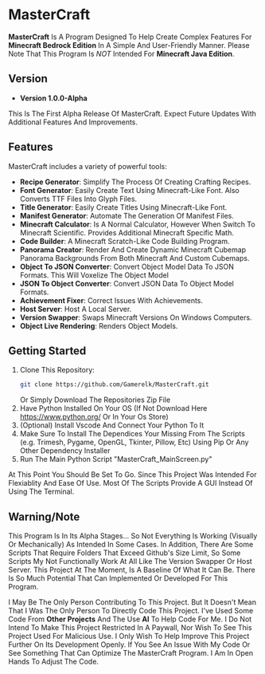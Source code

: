 # MasterCraft

**MasterCraft** Is A Program Designed To Help Create Complex Features For **Minecraft Bedrock Edition** In A Simple And User-Friendly Manner. Please Note That This Program Is *NOT* Intended For **Minecraft Java Edition**.

## Version

- **Version 1.0.0-Alpha**

This Is The First Alpha Release Of MasterCraft. Expect Future Updates With Additional Features And Improvements.

## Features

MasterCraft includes a variety of powerful tools:

- **Recipe Generator**: Simplify The Process Of Creating Crafting Recipes.
- **Font Generator**: Easily Create Text Using Minecraft-Like Font. Also Converts TTF Files Into Glyph Files.
- **Title Generator**: Easily Create Titles Using Minecraft-Like Font.
- **Manifest Generator**: Automate The Generation Of Manifest Files.
- **Minecraft Calculator**: Is A Normal Calculator, However When Switch To Minecraft Scientific. Provides Additional Minecraft Specific Math.
- **Code Builder**: A Minecraft Scratch-Like Code Building Program.
- **Panorama Creator**: Render And Create Dynamic Minecraft Cubemap Panorama Backgrounds From Both Minecraft And Custom Cubemaps.
- **Object To JSON Converter**: Convert Object Model Data To JSON Formats. This Will Voxelize The Object Model
- **JSON To Object Converter**: Convert JSON Data To Object Model Formats.
- **Achievement Fixer**: Correct Issues With Achievements.
- **Host Server**: Host A Local Server.
- **Version Swapper**: Swaps Minecraft Versions On Windows Computers.
- **Object Live Rendering**: Renders Object Models.

## Getting Started

1. Clone This Repository: 
   ```bash
   git clone https://github.com/Gamerelk/MasterCraft.git
   ```
   Or Simply Download The Repositories Zip File
2. Have Python Installed On Your OS (If Not Download Here https://www.python.org/ Or In Your Os Store)
3. (Optional) Install Vscode And Connect Your Python To It
4. Make Sure To Install The Dependices Your Missing From The Scripts (e.g. Trimesh, Pygame, OpenGL, Tkinter, Pillow, Etc) Using Pip Or Any Other Dependency Installer
5. Run The Main Python Script "MasterCraft_MainScreen.py"

At This Point You Should Be Set To Go. Since This Project Was Intended For Flexiablity And Ease Of Use. Most Of The Scripts Provide A GUI Instead Of Using The Terminal.

## Warning/Note

This Program Is In Its Alpha Stages... So Not Everything Is Working (Visually Or Mechanically) As Intended In Some Cases. In Addition, There Are Some Scripts That Require Folders That Exceed Github's Size Limit, So Some Scripts My Not Functionally Work At All Like The Version Swapper Or Host Server. This Project At The Moment, Is A Baseline Of What It Can Be. There Is So Much Potential That Can Implemented Or Developed For This Program.

I May Be The Only Person Contributing To This Project. But It Doesn't Mean That I Was The Only Person To Directly Code This Project. I've Used Some Code From **Other Projects** And The Use **AI** To Help Code For Me.
I Do Not Intend To Make This Project Restricted In A Paywall, Nor Wish To See This Project Used For Malicious Use. I Only Wish To Help Improve This Project Further On Its Development Openly. If You See An Issue With My Code Or See Something That Can Optimize The MasterCraft Program. I Am In Open Hands To Adjust The Code.


